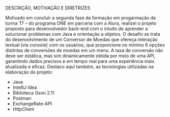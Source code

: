 DESCRIÇÃO, MOTIVAÇÃO E DIRETRIZES

Motivado em concluir a segunda fase da formação em progarmação da turma T7 – do programa ONE em parceria com a Alura, realizei o projeto proposto para 
desenvolvedor back-end com o intuito de aprender a solucionar problemas com Java e orientação a objetos.
O desafio se trata do desenvolvimento de um Conversor de Moedas que ofereça interação textual (via console) com os usuários, que proporcione no mínimo 6 opções 
distintas de conversões de moedas em um menu. A taxa de conversão não deve ser estática, mas sim dinamicamente obtida por meio de uma API, 
garantindo dados precisos e em tempo real para uma experiência mais atualizada e eficaz.
Destaco aqui também, as tecnologias utilizadas na elaboração do projeto: 
- Java
- IntelliJ Idea
- Biblioteca Gson 2.11
- Postman
- ExchangeRate-API
- HttpClient
